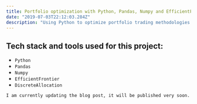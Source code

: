 ```yaml
---
title: Portfolio optimization with Python, Pandas, Numpy and EfficientFrontier
date: "2019-07-03T22:12:03.284Z"
description: "Using Python to optimize portfolio trading methodologies."
---
```


## Tech stack and tools used for this project:
- `Python`
- `Pandas`
- `Numpy`
- `EfficientFrontier`
- `DiscreteAllocation`

`I am currently updating the blog post, it will be published very soon.`

